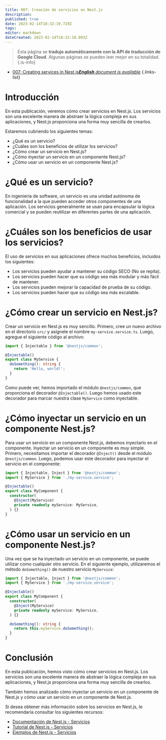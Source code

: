 ```yaml
---
title: 007: Creación de servicios en Nest.js
description: 
published: true
date: 2023-02-14T18:32:19.729Z
tags: 
editor: markdown
dateCreated: 2023-02-14T18:32:18.093Z
---
```


> Esta página se **tradujo automáticamente con la API de traducción de Google Cloud**.
Algunas páginas se pueden leer mejor en su totalidad.{.is-info}



- [007: Creating services in Nest.js***English** document is available*](/en/Knowledge-base/Nest-js/Learning/007-creating-services-in-nest-js)
{.links-list}


# Introducción

En esta publicación, veremos cómo crear servicios en Nest.js. Los servicios son una excelente manera de abstraer la lógica compleja en sus aplicaciones, y Nest.js proporciona una forma muy sencilla de crearlos.

Estaremos cubriendo los siguientes temas:

- ¿Qué es un servicio?
- ¿Cuáles son los beneficios de utilizar los servicios?
- ¿Cómo crear un servicio en Nest.js?
- ¿Cómo inyectar un servicio en un componente Nest.js?
- ¿Cómo usar un servicio en un componente Nest.js?

# ¿Qué es un servicio?

En ingeniería de software, un servicio es una unidad autónoma de funcionalidad a la que pueden acceder otros componentes de una aplicación. Los servicios generalmente se usan para encapsular la lógica comercial y se pueden reutilizar en diferentes partes de una aplicación.

# ¿Cuáles son los beneficios de usar los servicios?

El uso de servicios en sus aplicaciones ofrece muchos beneficios, incluidos los siguientes:

- Los servicios pueden ayudar a mantener su código SECO (No se repita).
- Los servicios pueden hacer que su código sea más modular y más fácil de mantener.
- Los servicios pueden mejorar la capacidad de prueba de su código.
- Los servicios pueden hacer que su código sea más escalable.

# ¿Cómo crear un servicio en Nest.js?

Crear un servicio en Nest.js es muy sencillo. Primero, cree un nuevo archivo en el directorio `src/` y asígnele el nombre `my-service.service.ts`. Luego, agregue el siguiente código al archivo:

```typescript
import { Injectable } from '@nestjs/common';

@Injectable()
export class MyService {
  doSomething(): string {
    return 'Hello, world!';
  }
}
```

Como puede ver, hemos importado el módulo `@nestjs/common`, que proporciona el decorador `@Injectable()`. Luego hemos usado este decorador para marcar nuestra clase `MyService` como inyectable.

# ¿Cómo inyectar un servicio en un componente Nest.js?

Para usar un servicio en un componente Nest.js, debemos inyectarlo en el componente. Inyectar un servicio en un componente es muy simple. Primero, necesitamos importar el decorador `@Inject()` desde el módulo `@nestjs/common`. Luego, podemos usar este decorador para inyectar el servicio en el componente:

```typescript
import { Injectable, Inject } from '@nestjs/common';
import { MyService } from './my-service.service';

@Injectable()
export class MyComponent {
  constructor(
    @Inject(MyService)
    private readonly myService: MyService,
  ) {}
}
```

# ¿Cómo usar un servicio en un componente Nest.js?

Una vez que se ha inyectado un servicio en un componente, se puede utilizar como cualquier otro servicio. En el siguiente ejemplo, utilizaremos el método `doSomething()` de nuestro servicio `MyService`:

```typescript
import { Injectable, Inject } from '@nestjs/common';
import { MyService } from './my-service.service';

@Injectable()
export class MyComponent {
  constructor(
    @Inject(MyService)
    private readonly myService: MyService,
  ) {}

  doSomething(): string {
    return this.myService.doSomething();
  }
}
```

# Conclusión

En esta publicación, hemos visto cómo crear servicios en Nest.js. Los servicios son una excelente manera de abstraer la lógica compleja en sus aplicaciones, y Nest.js proporciona una forma muy sencilla de crearlos.

También hemos analizado cómo inyectar un servicio en un componente de Nest.js y cómo usar un servicio en un componente de Nest.js.

Si desea obtener más información sobre los servicios en Nest.js, le recomendaría consultar los siguientes recursos:

- [Documentación de Nest.js - Servicios](https://docs.nestjs.com/fundamentals/services)
- [Tutorial de Nest.js - Servicios](https://nestjs.com/tutorials/services)
- [Ejemplos de Nest.js - Servicios](https://github.com/nestjs/nest/tree/master/sample/10-services)